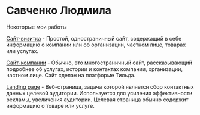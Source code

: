 # Савченко Людмила
Некоторые мои работы

[Сайт-визитка](https://lyudmila-hairstyle.000webhostapp.com/ "") - Простой, одностраничный сайт, содержащий в себе информацию о компании или об организации, частном лице, товарах или услугах.

[Сайт-компании](http://upgradekrsk.tilda.ws/ "") - Обычно, это многостраничный сайт, рассказывающий подробнее об услугах, истории и контактах компании, организации, частном лице.
Сайт сделан на платформе Тильда.

[Landing page](https://ludmila560.github.io/shopno/src/ "") - Веб-страница, задача которой является сбор контактных данных целевой аудитории. Используется для усиления 
эффективности рекламы, увеличения аудитории. Целевая страница обычно содержит информацию о товаре или услуге.

